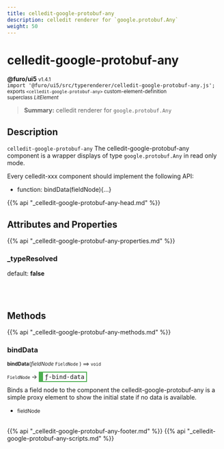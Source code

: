 ```yaml
---
title: celledit-google-protobuf-any
description: celledit renderer for `google.protobuf.Any`
weight: 50
---
```


# celledit-google-protobuf-any
**@furo/ui5** <small>v1.4.1</small>
<br>`import '@furo/ui5/src/typerenderer/celledit-google-protobuf-any.js';`<small>
<br>exports `<celledit-google-protobuf-any>` custom-element-definition
<br>superclass *LitElement*</small>

> **Summary:** celledit renderer for `google.protobuf.Any`

## Description

`celledit-google-protobuf-any`
The celledit-google-protobuf-any component is a wrapper displays of type `google.protobuf.Any` in read only mode.

Every celledit-xxx component should implement the following API:
- function: bindData(fieldNode){...}

{{% api "_celledit-google-protobuf-any-head.md" %}}

## Attributes and Properties
{{% api "_celledit-google-protobuf-any-properties.md" %}}







### **_typeResolved**
default: **false**</small>


<br><br>

## Methods
{{% api "_celledit-google-protobuf-any-methods.md" %}}


### **bindData**
<small>**bindData**(*fieldNode* `FieldNode` ) ⟹ `void`</small>

<small>`FieldNode` </small> →
<span  style="border-width:2px 2px 2px 10px; border-style: solid;border-color:  rgb(76, 175, 80);font-family:monospace; padding:2px 4px;">ƒ-bind-data</span>

Binds a field node to the component
the celledit-google-protobuf-any is a simple proxy element to show
the initial state if no data is available.

- <small>fieldNode </small>
<br><br>








{{% api "_celledit-google-protobuf-any-footer.md" %}}
{{% api "_celledit-google-protobuf-any-scripts.md" %}}
